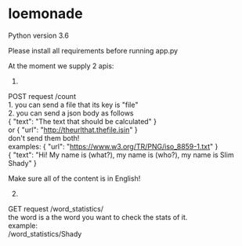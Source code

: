 # loemonade
Python version 3.6

Please install all requirements before running app.py


At the moment we supply 2 apis:

1)

POST request /count <br />
    1. you can send a file that its key is "file" <br />
    2. you can send a json body as follows <br />
    {
        "text": "The text that should be calculated"
    }<br />
    or
    {
        "url": "http://theurlthat.thefile.isin"
    }<br />
    don't send them both!<br />
    examples:
    {
        "url": "https://www.w3.org/TR/PNG/iso_8859-1.txt"
    }<br />
    {
        "text": "Hi! My name is (what?), my name is (who?), my name is Slim Shady"
    }<br />
    
Make sure all of the content is in English!<br />

2)

GET request /word_statistics/<word><br />
the word is a the word you want to check the stats of it.<br />
example:<br />
/word_statistics/Shady <br/>
